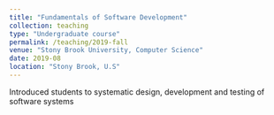 ```yaml
---
title: "Fundamentals of Software Development"
collection: teaching
type: "Undergraduate course"
permalink: /teaching/2019-fall
venue: "Stony Brook University, Computer Science"
date: 2019-08
location: "Stony Brook, U.S"
---
```


Introduced students to systematic design, development and testing of software systems
